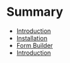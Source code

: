 # Summary

* [Introduction](README.md)
* [Installation](chapter1.md)
* [Form Builder](form_builder.md)
* [Introduction](introduction.md)

